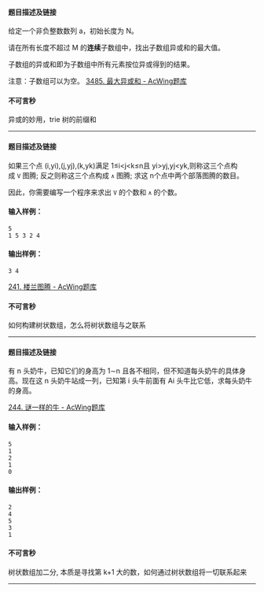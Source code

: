 #### 题目描述及链接
给定一个非负整数数列 a，初始长度为 N。

请在所有长度不超过 M 的**连续**子数组中，找出子数组异或和的最大值。

子数组的异或和即为子数组中所有元素按位异或得到的结果。

注意：子数组可以为空。
[3485. 最大异或和 - AcWing题库](https://www.acwing.com/problem/content/3488/)

#### 不可言秒

异或的妙用，trie 树的前缀和


---


#### 题目描述及链接
如果三个点 (i,yi),(j,yj),(k,yk)满足 1≤i<j<k≤n且 yi>yj,yj<yk,则称这三个点构成 `V` 图腾; 反之则称这三个点构成 `∧` 图腾; 求这 n个点中两个部落图腾的数目。

因此，你需要编写一个程序来求出 `V` 的个数和 `∧` 的个数。
#### 输入样例：

```
5
1 5 3 2 4
```

#### 输出样例：

```
3 4
```

[241. 楼兰图腾 - AcWing题库](https://www.acwing.com/problem/content/description/243/)


#### 不可言秒

如何构建树状数组，怎么将树状数组与之联系


---
#### 题目描述及链接

有 n 头奶牛，已知它们的身高为 1∼n 且各不相同，但不知道每头奶牛的具体身高。现在这 n 头奶牛站成一列，已知第 i 头牛前面有 Ai 头牛比它低，求每头奶牛的身高。

[244. 谜一样的牛 - AcWing题库](https://www.acwing.com/problem/content/245/)


#### 输入样例：

```
5
1
2
1
0
```

#### 输出样例：

```
2
4
5
3
1
```


#### 不可言秒

树状数组加二分, 本质是寻找第 k+1 大的数，如何通过树状数组将一切联系起来




---
